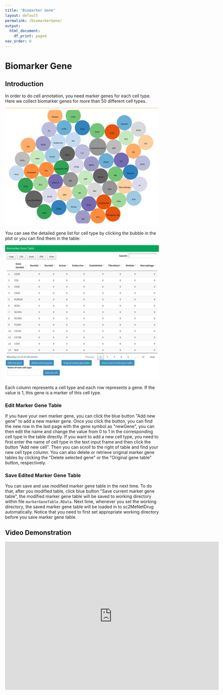 ```yaml
---
title: "Biomarker Gene"
layout: default
permalink: /biomarkerGene/
output:
  html_document:
    df_print: paged
nav_order: 8
---
```


# Biomarker Gene

## Introduction

In order to do cell annotation, you need marker genes for each cell type. Here we collect biomarker genes for more than 50 different cell types.

<p align="center"><img src="../pic/markerGeneSea.png" alt="markerGeneSea" style="zoom:80%;" /></p>

You can see the detailed gene list for cell type by clicking the bubble in the plot or you can find them in the table:

<p align="center"><img src="../pic/markerGeneTable.png" alt="markerGeneTable" style="zoom:50%;" /></p>

Each column represents a cell type and each row represents a gene. If the value is 1, this gene is a marker of this cell type. 

### Edit Marker Gene Table

If you have your own marker gene, you can click the blue button "Add new gene" to add a new marker gene. Once you click the button, you can find the new row in the last page with the gene symbol as "newGene", you can then edit the name and change the value from 0 to 1 in the corresponding cell type in the table directly. If you want to add a new cell type, you need to first enter the name of cell type in the text input frame and then click the button "Add new cell". Then you can scroll to the right of table and find your new cell type column. You can also delete or retrieve original marker gene tables by clicking the "Delete selected gene" or the "Original gene table" button, respectively.

### Save Edited Marker Gene Table

You can save and use modified marker gene table in the next time. To do that, after you modified table, click blue button "Save current marker gene table", the modified marker gene table will be saved to working directory within file `markerGeneTable.RData`. Next time, whenever you set the working directory, the saved marker gene table will be loaded in to sc2MeNetDrug automatically. Notice that you need to first set appropriate working directory before you save marker gene table.



## Video Demonstration

<iframe width="700" height="485" src="https://www.youtube.com/embed/_eBaJk48Qto" frameborder="0" allow="accelerometer; autoplay; clipboard-write; encrypted-media; gyroscope; picture-in-picture" allowfullscreen></iframe>

